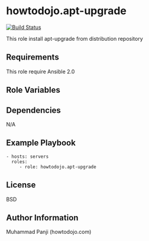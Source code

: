 howtodojo.apt-upgrade
=========

[![Build Status](https://travis-ci.org/howtodojo/ansible-apt-upgrade.svg?branch=master)](https://travis-ci.org/howtodojo/ansible-apt-upgrade)


This role install apt-upgrade from distribution repository

Requirements
------------

This role require Ansible 2.0

Role Variables
--------------


Dependencies
------------

N/A

Example Playbook
----------------

    - hosts: servers
      roles:
         - role: howtodojo.apt-upgrade

License
-------

BSD

Author Information
------------------

Muhammad Panji (howtodojo.com)